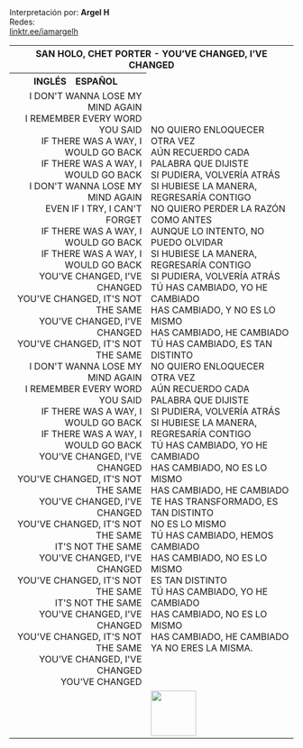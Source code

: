 <table>
  <tr>
    <th colspan="4">SAN HOLO, CHET PORTER - YOU’VE CHANGED, I’VE CHANGED</th>
  </tr>
  <tr>
    <th style="text-align: right;">INGLÉS</th>
    <th style="text-align: left;">ESPAÑOL</th>
  </tr>
  <tr>
    <td colspan="2" style="text-align: right;">
        I DON'T WANNA LOSE MY MIND AGAIN<br>
        I REMEMBER EVERY WORD YOU SAID<br>
        IF THERE WAS A WAY, I WOULD GO BACK<br>
        IF THERE WAS A WAY, I WOULD GO BACK<br>
        I DON'T WANNA LOSE MY MIND AGAIN<br>
        EVEN IF I TRY, I CAN'T FORGET<br>
        IF THERE WAS A WAY, I WOULD GO BACK<br>
        IF THERE WAS A WAY, I WOULD GO BACK<br>
        YOU'VE CHANGED, I'VE CHANGED<br>
        YOU'VE CHANGED, IT'S NOT THE SAME<br>
        YOU'VE CHANGED, I'VE CHANGED<br>
        YOU'VE CHANGED, IT'S NOT THE SAME<br>
        I DON'T WANNA LOSE MY MIND AGAIN<br>
        I REMEMBER EVERY WORD YOU SAID<br>
        IF THERE WAS A WAY, I WOULD GO BACK<br>
        IF THERE WAS A WAY, I WOULD GO BACK<br>
        YOU'VE CHANGED, I'VE CHANGED<br>
        YOU'VE CHANGED, IT'S NOT THE SAME<br>
        YOU'VE CHANGED, I'VE CHANGED<br>
        YOU'VE CHANGED, IT'S NOT THE SAME<br>
        IT'S NOT THE SAME<br>
        YOU'VE CHANGED, I'VE CHANGED<br>
        YOU'VE CHANGED, IT'S NOT THE SAME<br>
        IT'S NOT THE SAME<br>
        YOU'VE CHANGED, I'VE CHANGED<br>
        YOU'VE CHANGED, IT'S NOT THE SAME<br>
        YOU'VE CHANGED, I'VE CHANGED<br>
        YOU'VE CHANGED
    </td>
    <td colspan="2" style="text-align: left;">
        NO QUIERO ENLOQUECER OTRA VEZ<br>
        AÚN RECUERDO CADA PALABRA QUE DIJISTE<br>
        SI PUDIERA, VOLVERÍA ATRÁS<br>
        SI HUBIESE LA MANERA, REGRESARÍA CONTIGO<br>
        NO QUIERO PERDER LA RAZÓN COMO ANTES<br>
        AUNQUE LO INTENTO, NO PUEDO OLVIDAR<br>
        SI HUBIESE LA MANERA, REGRESARÍA CONTIGO<br>
        SI PUDIERA, VOLVERÍA ATRÁS<br>
        TÚ HAS CAMBIADO, YO HE CAMBIADO<br>
        HAS CAMBIADO, Y NO ES LO MISMO<br>
        HAS CAMBIADO, HE CAMBIADO<br>
        TÚ HAS CAMBIADO, ES TAN DISTINTO<br>
        NO QUIERO ENLOQUECER OTRA VEZ<br>
        AÚN RECUERDO CADA PALABRA QUE DIJISTE<br>
        SI PUDIERA, VOLVERÍA ATRÁS<br>
        SI HUBIESE LA MANERA, REGRESARÍA CONTIGO<br>
        TÚ HAS CAMBIADO, YO HE CAMBIADO<br>
        HAS CAMBIADO, NO ES LO MISMO<br>
        HAS CAMBIADO, HE CAMBIADO<br>
        TE HAS TRANSFORMADO, ES TAN DISTINTO<br>
        NO ES LO MISMO<br>
        TÚ HAS CAMBIADO, HEMOS CAMBIADO<br>
        HAS CAMBIADO, NO ES LO MISMO<br>
        ES TAN DISTINTO<br>
        TÚ HAS CAMBIADO, YO HE CAMBIADO<br>
        HAS CAMBIADO, NO ES LO MISMO<br>
        HAS CAMBIADO, HE CAMBIADO<br>
        YA NO ERES LA MISMA.
    </td>
  </tr>
  <tr>
    <td>
    </td>
    <td>
    </td>
        Interpretación por: <b>Argel H</b><br>Redes:<br><a href="https://linktr.ee/iamargelh">linktr.ee/iamargelh</a>
    <td>
        <img src="./../resources/g6qk73.gif" width="80" height="80">
    </td>
  </tr>
</table>